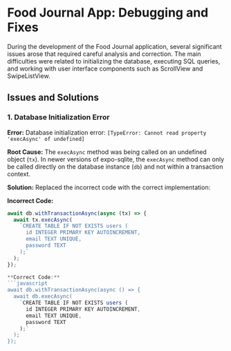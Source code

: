 # Food Journal App: Debugging and Fixes

During the development of the Food Journal application, several significant issues arose that required careful analysis and correction. The main difficulties were related to initializing the database, executing SQL queries, and working with user interface components such as ScrollView and SwipeListView.

## Issues and Solutions

### 1. Database Initialization Error

**Error:**
Database initialization error: `[TypeError: Cannot read property 'execAsync' of undefined]`

**Root Cause:**
The `execAsync` method was being called on an undefined object (`tx`). In newer versions of expo-sqlite, the `execAsync` method can only be called directly on the database instance (`db`) and not within a transaction context.

**Solution:**
Replaced the incorrect code with the correct implementation:

**Incorrect Code:**
```javascript
await db.withTransactionAsync(async (tx) => {
  await tx.execAsync(
    `CREATE TABLE IF NOT EXISTS users (
      id INTEGER PRIMARY KEY AUTOINCREMENT,
      email TEXT UNIQUE,
      password TEXT
    );`
  );
});

**Сorrect Code:**
```javascript
await db.withTransactionAsync(async () => {
  await db.execAsync(
    `CREATE TABLE IF NOT EXISTS users (
      id INTEGER PRIMARY KEY AUTOINCREMENT,
      email TEXT UNIQUE,
      password TEXT
    );`
  );
});

